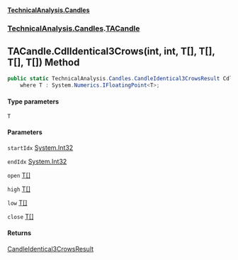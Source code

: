 #### [TechnicalAnalysis.Candles](TechnicalAnalysis.Candles.md 'TechnicalAnalysis.Candles')
### [TechnicalAnalysis.Candles](TechnicalAnalysis.Candles.md#TechnicalAnalysis.Candles 'TechnicalAnalysis.Candles').[TACandle](TACandle.md 'TechnicalAnalysis.Candles.TACandle')

## TACandle.CdlIdentical3Crows<T>(int, int, T[], T[], T[], T[]) Method

```csharp
public static TechnicalAnalysis.Candles.CandleIdentical3CrowsResult CdlIdentical3Crows<T>(int startIdx, int endIdx, T[] open, T[] high, T[] low, T[] close)
    where T : System.Numerics.IFloatingPoint<T>;
```
#### Type parameters

<a name='TechnicalAnalysis.Candles.TACandle.CdlIdentical3Crows_T_(int,int,T[],T[],T[],T[]).T'></a>

`T`
#### Parameters

<a name='TechnicalAnalysis.Candles.TACandle.CdlIdentical3Crows_T_(int,int,T[],T[],T[],T[]).startIdx'></a>

`startIdx` [System.Int32](https://docs.microsoft.com/en-us/dotnet/api/System.Int32 'System.Int32')

<a name='TechnicalAnalysis.Candles.TACandle.CdlIdentical3Crows_T_(int,int,T[],T[],T[],T[]).endIdx'></a>

`endIdx` [System.Int32](https://docs.microsoft.com/en-us/dotnet/api/System.Int32 'System.Int32')

<a name='TechnicalAnalysis.Candles.TACandle.CdlIdentical3Crows_T_(int,int,T[],T[],T[],T[]).open'></a>

`open` [T](TACandle.CdlIdentical3Crows_T_(int,int,T[],T[],T[],T[]).md#TechnicalAnalysis.Candles.TACandle.CdlIdentical3Crows_T_(int,int,T[],T[],T[],T[]).T 'TechnicalAnalysis.Candles.TACandle.CdlIdentical3Crows<T>(int, int, T[], T[], T[], T[]).T')[[]](https://docs.microsoft.com/en-us/dotnet/api/System.Array 'System.Array')

<a name='TechnicalAnalysis.Candles.TACandle.CdlIdentical3Crows_T_(int,int,T[],T[],T[],T[]).high'></a>

`high` [T](TACandle.CdlIdentical3Crows_T_(int,int,T[],T[],T[],T[]).md#TechnicalAnalysis.Candles.TACandle.CdlIdentical3Crows_T_(int,int,T[],T[],T[],T[]).T 'TechnicalAnalysis.Candles.TACandle.CdlIdentical3Crows<T>(int, int, T[], T[], T[], T[]).T')[[]](https://docs.microsoft.com/en-us/dotnet/api/System.Array 'System.Array')

<a name='TechnicalAnalysis.Candles.TACandle.CdlIdentical3Crows_T_(int,int,T[],T[],T[],T[]).low'></a>

`low` [T](TACandle.CdlIdentical3Crows_T_(int,int,T[],T[],T[],T[]).md#TechnicalAnalysis.Candles.TACandle.CdlIdentical3Crows_T_(int,int,T[],T[],T[],T[]).T 'TechnicalAnalysis.Candles.TACandle.CdlIdentical3Crows<T>(int, int, T[], T[], T[], T[]).T')[[]](https://docs.microsoft.com/en-us/dotnet/api/System.Array 'System.Array')

<a name='TechnicalAnalysis.Candles.TACandle.CdlIdentical3Crows_T_(int,int,T[],T[],T[],T[]).close'></a>

`close` [T](TACandle.CdlIdentical3Crows_T_(int,int,T[],T[],T[],T[]).md#TechnicalAnalysis.Candles.TACandle.CdlIdentical3Crows_T_(int,int,T[],T[],T[],T[]).T 'TechnicalAnalysis.Candles.TACandle.CdlIdentical3Crows<T>(int, int, T[], T[], T[], T[]).T')[[]](https://docs.microsoft.com/en-us/dotnet/api/System.Array 'System.Array')

#### Returns
[CandleIdentical3CrowsResult](CandleIdentical3CrowsResult.md 'TechnicalAnalysis.Candles.CandleIdentical3CrowsResult')